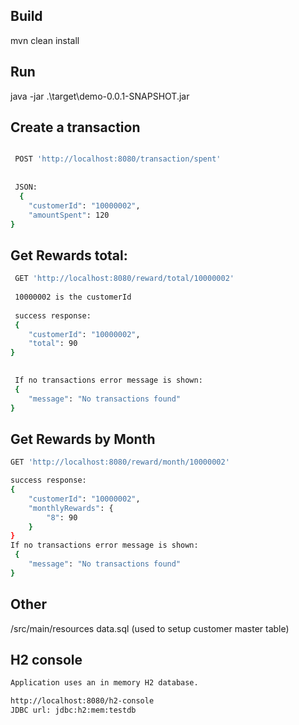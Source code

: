 ## Build

mvn clean install

## Run

java -jar .\target\demo-0.0.1-SNAPSHOT.jar

## Create a transaction
```bash

 POST 'http://localhost:8080/transaction/spent' 
 
 
 JSON:
  {
    "customerId": "10000002",
    "amountSpent": 120
}

```
## Get Rewards total:
```bash
 GET 'http://localhost:8080/reward/total/10000002'
 
 10000002 is the customerId
 
 success response:
 {
    "customerId": "10000002",
    "total": 90
}

 
 If no transactions error message is shown:
 {
    "message": "No transactions found"
}
 ```

## Get Rewards by Month
```bash
GET 'http://localhost:8080/reward/month/10000002' 

success response:
{
    "customerId": "10000002",
    "monthlyRewards": {
        "8": 90
    }
}
If no transactions error message is shown:
 {
    "message": "No transactions found"
}
```

## Other
/src/main/resources
data.sql   (used to setup customer master table)

## H2 console
```bash
Application uses an in memory H2 database.

http://localhost:8080/h2-console
JDBC url: jdbc:h2:mem:testdb
```